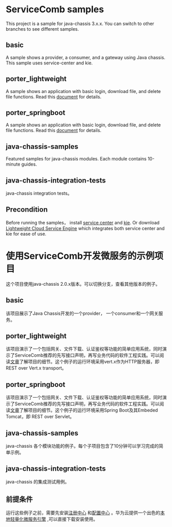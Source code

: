 # ServiceComb samples

This project is a sample for java-chassis 3.x.x. You can switch to other branches to see different samples.

## basic
A sample shows a provider, a consumer, and a gateway using Java chassis. This sample uses service-center and kie. 

## porter_lightweight
A sample shows an application with basic login, download file, and delete file functions. Read this [document](https://servicecomb.apache.org/references/java-chassis/zh_CN/featured-topics/application-porter.html) for details.

## porter_springboot
A sample shows an application with basic login, download file, and delete file functions. Read this [document](https://servicecomb.apache.org/references/java-chassis/zh_CN/featured-topics/application-porter.html) for details.

## java-chassis-samples
Featured samples for java-chassis modules. Each module contains 10-minute guides.

## java-chassis-integration-tests
java-chassis integration tests。 

## Precondition

Before running the samples， install [service center](https://github.com/apache/servicecomb-service-center) and [kie](https://github.com/apache/servicecomb-kie). Or download [Lightweight Cloud Service Engine](https://support.huaweicloud.com/devg-cse/cse_devg_0036.html) which integrates both service center and kie for ease of use.

# 使用ServiceComb开发微服务的示例项目

这个项目使用java-chassis 2.0.x版本。可以切换分支，查看其他版本的例子。

## basic
该项目展示了Java Chassis开发的一个provider， 一个consumer和一个网关服务。 

## porter_lightweight
该项目演示了一个包括网关、文件下载、认证鉴权等功能的简单应用系统，同时演示了ServiceComb推荐的先写接口声明，再写业务代码的软件工程实践。可以阅读[文章](https://servicecomb.apache.org/references/java-chassis/zh_CN/featured-topics/application-porter.html)了解项目的细节。这个例子的运行环境采用vert.x作为HTTP服务器，即 REST
over Vert.x transport。

## porter_springboot
该项目演示了一个包括网关、文件下载、认证鉴权等功能的简单应用系统，同时演示了ServiceComb推荐的先写接口声明，再写业务代码的软件工程实践。可以阅读[文章](https://servicecomb.apache.org/references/java-chassis/zh_CN/featured-topics/application-porter.html)了解项目的细节。这个例子的运行环境采用Spring Boot及其Embeded Tomcat，即
REST over Servlet。

## java-chassis-samples
java-chassis 各个模块功能的例子。每个子项目包含了10分钟可以学习完成的简单示例。

## java-chassis-integration-tests
java-chassis 的集成测试用例。 

## 前提条件

运行这些例子之前，需要先安装[注册中心](https://github.com/apache/servicecomb-service-center) 和[配置中心](https://github.com/apache/servicecomb-kie) 。华为云提供一个出色的[本地轻量化微服务引擎](https://support.huaweicloud.com/devg-cse/cse_devg_0036.html) ,可以直接下载安装使用。

